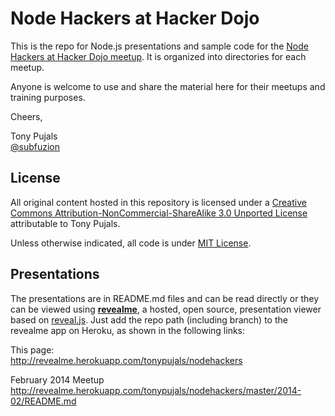 <!-- revealme options
title: Node Hackers at Hacker Dojo - Dynamic Introduction to the Node stack
theme: serif
transition: concave
horizOnly: true
-->

Node Hackers at Hacker Dojo
===========================

This is the repo for Node.js presentations and sample code for the [Node Hackers at Hacker Dojo meetup](http://www.meetup.com/Node-Hackers-at-Hacker-Dojo/). It is organized into directories for each meetup.

Anyone is welcome to use and share the material here for their meetups and training purposes.

Cheers,

Tony Pujals  
[@subfuzion](https://twitter.com/subfuzion)


## License

All original content hosted in this repository is licensed under a [Creative Commons Attribution-NonCommercial-ShareAlike 3.0 Unported License](http://creativecommons.org/licenses/by-nc-sa/3.0/) attributable to Tony Pujals.

Unless otherwise indicated, all code is under [MIT License](https://raw2.github.com/tonypujals/nodehackers/master/LICENSE).


## Presentations

The presentations are in README.md files and can be read directly or they can be viewed using **[revealme](https://github.com/yanatan16/revealme)**, a hosted, open source, presentation viewer based on [reveal.js](https://github.com/hakimel/reveal.js/). Just add the repo path (including branch) to the revealme app on Heroku, as shown in the following links:

This page:  
http://revealme.herokuapp.com/tonypujals/nodehackers

February 2014 Meetup  
http://revealme.herokuapp.com/tonypujals/nodehackers/master/2014-02/README.md

